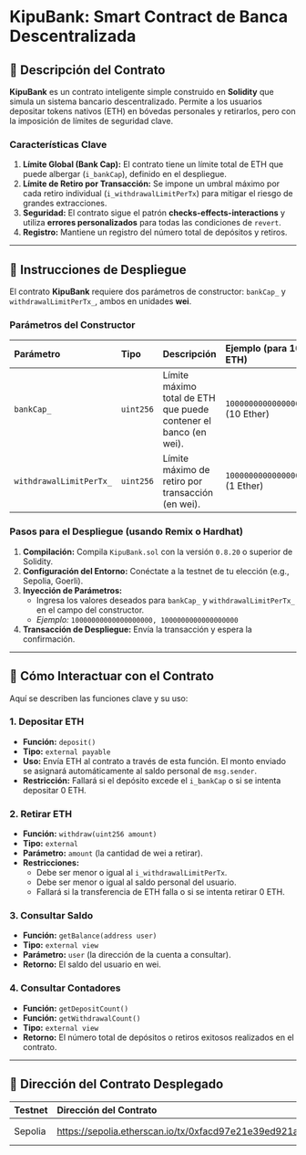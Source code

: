 # KipuBank: Smart Contract de Banca Descentralizada

## 📜 Descripción del Contrato

**KipuBank** es un contrato inteligente simple construido en **Solidity** que simula un sistema bancario descentralizado. Permite a los usuarios depositar tokens nativos (ETH) en bóvedas personales y retirarlos, pero con la imposición de límites de seguridad clave.

### Características Clave

1.  **Límite Global (Bank Cap):** El contrato tiene un límite total de ETH que puede albergar (`i_bankCap`), definido en el despliegue.
2.  **Límite de Retiro por Transacción:** Se impone un umbral máximo por cada retiro individual (`i_withdrawalLimitPerTx`) para mitigar el riesgo de grandes extracciones.
3.  **Seguridad:** El contrato sigue el patrón **checks-effects-interactions** y utiliza **errores personalizados** para todas las condiciones de `revert`.
4.  **Registro:** Mantiene un registro del número total de depósitos y retiros.

---

## 🚀 Instrucciones de Despliegue

El contrato **KipuBank** requiere dos parámetros de constructor: `bankCap_` y `withdrawalLimitPerTx_`, ambos en unidades **wei**.

### Parámetros del Constructor

| Parámetro | Tipo | Descripción | Ejemplo (para 10 ETH) |
| :--- | :--- | :--- | :--- |
| `bankCap_` | `uint256` | Límite máximo total de ETH que puede contener el banco (en wei). | `10000000000000000000` (10 Ether) |
| `withdrawalLimitPerTx_` | `uint256` | Límite máximo de retiro por transacción (en wei). | `1000000000000000000` (1 Ether) |

### Pasos para el Despliegue (usando Remix o Hardhat)

1.  **Compilación:** Compila `KipuBank.sol` con la versión `0.8.20` o superior de Solidity.
2.  **Configuración del Entorno:** Conéctate a la testnet de tu elección (e.g., Sepolia, Goerli).
3.  **Inyección de Parámetros:**
    * Ingresa los valores deseados para `bankCap_` y `withdrawalLimitPerTx_` en el campo del constructor.
    * *Ejemplo:* `10000000000000000000, 1000000000000000000`
4.  **Transacción de Despliegue:** Envía la transacción y espera la confirmación.

---

## 🤝 Cómo Interactuar con el Contrato

Aquí se describen las funciones clave y su uso:

### 1. Depositar ETH

* **Función:** `deposit()`
* **Tipo:** `external payable`
* **Uso:** Envía ETH al contrato a través de esta función. El monto enviado se asignará automáticamente al saldo personal de `msg.sender`.
* **Restricción:** Fallará si el depósito excede el `i_bankCap` o si se intenta depositar 0 ETH.

### 2. Retirar ETH

* **Función:** `withdraw(uint256 amount)`
* **Tipo:** `external`
* **Parámetro:** `amount` (la cantidad de wei a retirar).
* **Restricciones:**
    * Debe ser menor o igual al `i_withdrawalLimitPerTx`.
    * Debe ser menor o igual al saldo personal del usuario.
    * Fallará si la transferencia de ETH falla o si se intenta retirar 0 ETH.

### 3. Consultar Saldo

* **Función:** `getBalance(address user)`
* **Tipo:** `external view`
* **Parámetro:** `user` (la dirección de la cuenta a consultar).
* **Retorno:** El saldo del usuario en wei.

### 4. Consultar Contadores

* **Función:** `getDepositCount()`
* **Función:** `getWithdrawalCount()`
* **Tipo:** `external view`
* **Retorno:** El número total de depósitos o retiros exitosos realizados en el contrato.

---

## 🔗 Dirección del Contrato Desplegado
 

| Testnet | Dirección del Contrato | Enlace al Block Explorer |
| :--- | :--- | :--- |
| Sepolia | https://sepolia.etherscan.io/tx/0xfacd97e21e39ed921af22cab658fec5d16deb487085431a8655c3b88d05d237d | https://eth-sepolia.blockscout.com/tx/0xfacd97e21e39ed921af22cab658fec5d16deb487085431a8655c3b88d05d237d |